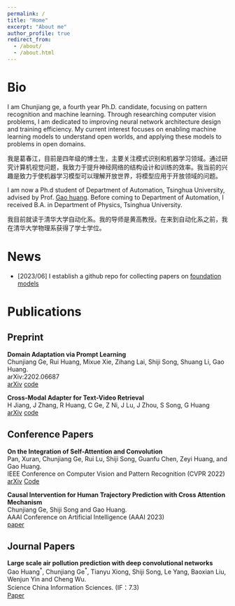 ```yaml
---
permalink: /
title: "Home"
excerpt: "About me"
author_profile: true
redirect_from: 
  - /about/
  - /about.html
---
```


# Bio

I am Chunjiang ge, a fourth year Ph.D. candidate, focusing on pattern recognition and machine learning. Through researching computer vision problems, I am dedicated to improving neural network architecture design and training efficiency. My current interest focuses on enabling machine learning models to understand open worlds, and applying these models to problems in open domains.

我是葛春江，目前是四年级的博士生，主要关注模式识别和机器学习领域。通过研究计算机视觉问题，我致力于提升神经网络的结构设计和训练的效率。我当前的兴趣是致力于使机器学习模型可以理解开放世界，将模型应用于开放领域的问题。

I am now a Ph.d student of Department of Automation, Tsinghua University, advised by Prof. [Gao huang](http://www.gaohuang.net/). Before coming to Department of Automation, I received B.A. in Department of Physics, Tsinghua University. 

我目前就读于清华大学自动化系。我的导师是黄高教授。在来到自动化系之前，我在清华大学物理系获得了学士学位。

# News

- [2023/06] I establish a github repo for collecting papers on [foundation models](https://github.com/John-Ge/awesome-foundation-models)

# Publications

## Preprint

**Domain Adaptation via Prompt Learning**\
Chunjiang Ge, Rui Huang, Mixue Xie, Zihang Lai, Shiji Song, Shuang Li, Gao Huang.  \
arXiv:2202.06687 \
[arXiv](https://arxiv.org/abs/2202.06687) [code](https://github.com/LeapLabTHU/DAPrompt)

**Cross-Modal Adapter for Text-Video Retrieval**\
H Jiang, J Zhang, R Huang, C Ge, Z Ni, J Lu, J Zhou, S Song, G Huang \
[arXiv](https://arXiv.org/abs/2211.09623) [code](https://github.com/LeapLabTHU/Cross-Modal-Adapter)

## Conference Papers

**On the Integration of Self-Attention and Convolution**\
Pan, Xuran, Chunjiang Ge, Rui Lu, Shiji Song, Guanfu Chen, Zeyi Huang, and Gao Huang.  \
IEEE Conference on Computer Vision and Pattern Recognition (CVPR 2022)\
[arXiv](https://arxiv.org/abs/2111.14556) [Code](https://github.com/leaplabthu/acmix)

**Causal Intervention for Human Trajectory Prediction with Cross Attention Mechanism**\
Chunjiang Ge, Shiji Song and Gao Huang.  \
AAAI Conference on Artificial Intelligence (AAAI 2023)\
[paper](https://ojs.aaai.org/index.php/AAAI/article/view/25142)

## Journal Papers

**Large scale air pollution prediction with deep convolutional networks**\
Gao Huang$^\ast$, Chunjiang Ge$^\ast$, Tianyu Xiong, Shiji Song, Le Yang, Baoxian Liu, Wenjun Yin and Cheng Wu.  \
Science China Information Sciences. (IF：7.3) \
[Paper](https://link.springer.com/article/10.1007/s11432-020-2951-1)